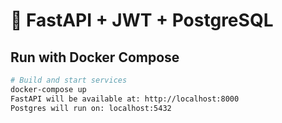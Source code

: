 # 🚀 FastAPI + JWT + PostgreSQL

## Run with Docker Compose

```bash
# Build and start services
docker-compose up
FastAPI will be available at: http://localhost:8000
Postgres will run on: localhost:5432
